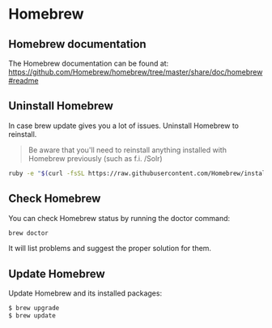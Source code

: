 # Homebrew

## Homebrew documentation

The Homebrew documentation can be found at:
https://github.com/Homebrew/homebrew/tree/master/share/doc/homebrew#readme

## Uninstall Homebrew

In case brew update gives you a lot of issues. Uninstall Homebrew to reinstall.

> Be aware that you'll need to reinstall anything installed with Homebrew
> previously (such as f.i. /Solr)

```bash
ruby -e "$(curl -fsSL https://raw.githubusercontent.com/Homebrew/install/master/uninstall)"
```

## Check Homebrew

You can check Homebrew status by running the doctor command:

```bash
brew doctor
```

It will list problems and suggest the proper solution for them.

## Update Homebrew

Update Homebrew and its installed packages:

```bash
$ brew upgrade
$ brew update
```
